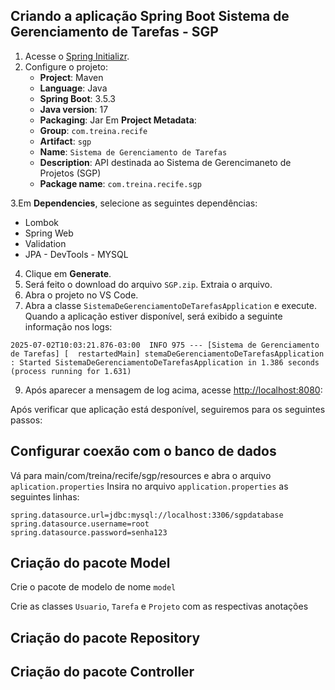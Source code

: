 

## Criando a aplicação Spring Boot Sistema de Gerenciamento de Tarefas - SGP

1. Acesse o [Spring Initializr](https://start.spring.io/).
2. Configure o projeto:
   - **Project**: Maven
   - **Language**: Java
   - **Spring Boot**: 3.5.3
   - **Java version**: 17
   - **Packaging**: Jar
    Em **Project Metadata**:
   - **Group**: `com.treina.recife`
   - **Artifact**: `sgp`
   - **Name**: `Sistema de Gerenciamento de Tarefas`
   - **Description**: API destinada ao Sistema de Gerencimaneto de Projetos (SGP)
   - **Package name**: `com.treina.recife.sgp`

3.Em **Dependencies**, selecione as seguintes dependências:
   - Lombok
   - Spring Web
   - Validation
   - JPA
    - DevTools
    - MYSQL
4. Clique em **Generate**.
5. Será feito o download do arquivo `SGP.zip`. Extraia o arquivo.
7. Abra o projeto no VS Code.
8. Abra a classe `SistemaDeGerenciamentoDeTarefasApplication` e execute.
Quando a aplicação estiver disponível, será exibido a seguinte informação nos logs:

```log
2025-07-02T10:03:21.876-03:00  INFO 975 --- [Sistema de Gerenciamento de Tarefas] [  restartedMain] stemaDeGerenciamentoDeTarefasApplication : Started SistemaDeGerenciamentoDeTarefasApplication in 1.386 seconds (process running for 1.631)
```

9. Após aparecer a mensagem de log acima, acesse [http://localhost:8080](http://localhost:8080):

Após verificar que aplicação está desponível, seguiremos para os seguintes passos:

## Configurar coexão com o banco de dados

Vá para main/com/treina/recife/sgp/resources e abra o arquivo `aplication.properties`
Insira no arquivo `application.properties` as seguintes linhas:

```properties
spring.datasource.url=jdbc:mysql://localhost:3306/sgpdatabase
spring.datasource.username=root
spring.datasource.password=senha123
```

## Criação do pacote Model 

Crie o pacote de modelo de nome `model`

Crie as classes `Usuario`, `Tarefa` e `Projeto` com as respectivas anotações

## Criação do pacote Repository

## Criação do pacote Controller